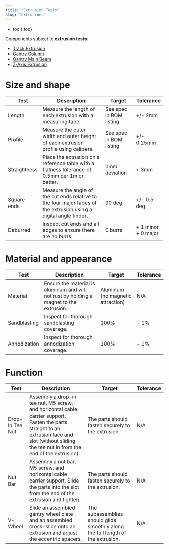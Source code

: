 ```yaml
---
title: "Extrusion Tests"
slug: "extrusions"
---
```


* toc
{:toc}

Components subject to **extrusion tests**:

* [Track Extrusion](../../Extras/bom/extrusions.md#track-extrusion)
* [Gantry Column](../../Extras/bom/extrusions.md#gantry-column)
* [Gantry Main Beam](../../Extras/bom/extrusions.md#gantry-main-beam)
* [Z-Axis Extrusion](../../Extras/bom/extrusions.md#z-axis-extrusion)

# Size and shape

|Test         |Description  |Target       |Tolerance    |
|-------------|-------------|-------------|-------------|
|Length       |Measure the length of each extrusion with a measuring tape.|See spec in BOM listing|+/- 2mm
|Profile      |Measure the outer width and outer height of each extrusion profile using calipers.|See spec in BOM listing|+/- 0.25mm
|Straightness |Place the extrusion on a reference table with a flatness tolerance of 0.5mm per 1m or better.|0mm deviation|+ 3mm
|Square ends  |Measure the angle of the cut ends relative to the four major faces of the extrusion using a digital angle finder.|90 deg|+/- 0.5 deg
|Deburred     |Inspect cut ends and all edges to ensure there are no burrs|0 burrs|+ 1 minor<br>+ 0 major

# Material and appearance

|Test         |Description  |Target       |Tolerance    |
|-------------|-------------|-------------|-------------|
|Material     |Ensure the material is aluminum and will not rust by holding a magnet to the extrusion.|Aluminum (no magnetic attraction)|N/A
|Sandblasting |Inspect for thorough sandblasting coverage.|100%|- 1%
|Annodization |Inspect for thorough annodization coverage.|100%|- 1%

# Function

|Test         |Description  |Target       |Tolerance    |
|-------------|-------------|-------------|-------------|
|Drop-In Tee Nut|Assembly a drop-in tee nut, M5 screw, and horizontal cable carrier support. Fasten the parts straight to an extrusion face and slot (without sliding the tee nut in from the end of the extrusion).|The parts should fasten securely to the extrusion.|N/A
|Nut Bar      |Assembly a nut bar, M5 screw, and horizontal cable carrier support. Slide the parts into the slot from the end of the extrusion and tighten.|The parts should fasten securely to the extrusion.|N/A
|V-Wheel      |Slide an assembled gantry wheel plate and an assembled cross-slide onto an extrusion and adjust the eccentric spacers.|The subassemblies should glide smoothly along the full length of the extrusion.|N/A

